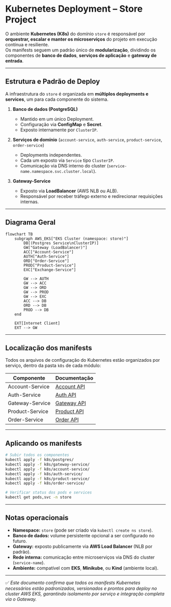 # Kubernetes Deployment – Store Project

O ambiente **Kubernetes (K8s)** do domínio `store` é responsável por **orquestrar, escalar e manter os microserviços** do projeto em execução contínua e resiliente.  
Os manifests seguem um padrão único de **modularização**, dividindo os componentes de **banco de dados**, **serviços de aplicação** e **gateway de entrada**.

---

## Estrutura e Padrão de Deploy

A infraestrutura do `store` é organizada em **múltiplos deployments e services**, um para cada componente do sistema.

1) **Banco de dados (PostgreSQL)**  
   - Mantido em um único Deployment.  
   - Configuração via **ConfigMap** e **Secret**.  
   - Exposto internamente por `ClusterIP`.  

2) **Serviços de domínio** (`account-service`, `auth-service`, `product-service`, `order-service`)  
   - Deployments independentes.  
   - Cada um exposto via `Service` tipo `ClusterIP`.  
   - Comunicação via DNS interno do cluster (`service-name.namespace.svc.cluster.local`).  

3) **Gateway-Service**  
   - Exposto via **LoadBalancer** (AWS NLB ou ALB).  
   - Responsável por receber tráfego externo e redirecionar requisições internas.

---

## Diagrama Geral

```mermaid
flowchart TB
    subgraph AWS_EKS["EKS Cluster (namespace: store)"]
        DB[(Postgres Service\nClusterIP)]
        GW["Gateway (LoadBalancer)"]
        ACC["Account-Service"]
        AUTH["Auth-Service"]
        ORD["Order-Service"]
        PROD["Product-Service"]
        EXC["Exchange-Service"]

        GW --> AUTH
        GW --> ACC
        GW --> ORD
        GW --> PROD
        GW --> EXC
        ACC --> DB
        ORD --> DB
        PROD --> DB
    end

    EXT[Internet Client]
    EXT --> GW
```

---

## Localização dos manifests

Todos os arquivos de configuração do Kubernetes estão organizados por serviço, dentro da pasta `k8s` de cada módulo:

| Componente         | Documentação                                       |
|--------------------|----------------------------------------------------|
| Account-Service    | [Account API](../accountapi/main.md)               |
| Auth-Service       | [Auth API](../authapi/main.md)                     |
| Gateway-Service    | [Gateway API](../gatewayapi/main.md)               |
| Product-Service    | [Product API](../productapi/main.md)               |
| Order-Service      | [Order API](../orderapi/main.md)                   |
---

## Aplicando os manifests

```bash
# Subir todos os componentes
kubectl apply -f k8s/postgres/
kubectl apply -f k8s/gateway-service/
kubectl apply -f k8s/account-service/
kubectl apply -f k8s/auth-service/
kubectl apply -f k8s/product-service/
kubectl apply -f k8s/order-service/

# Verificar status dos pods e services
kubectl get pods,svc -n store
```

---

## Notas operacionais

- **Namespace:** `store` (pode ser criado via `kubectl create ns store`).  
- **Banco de dados:** volume persistente opcional a ser configurado no futuro.  
- **Gateway:** exposto publicamente via **AWS Load Balancer** (NLB por padrão).  
- **Rede interna:** comunicação entre microserviços via DNS do cluster (`service-name`).  
- **Ambiente:** compatível com **EKS**, **Minikube**, ou **Kind** (ambiente local).  

---

✅ *Este documento confirma que todos os manifests Kubernetes necessários estão padronizados, versionados e prontos para deploy no cluster AWS EKS, garantindo isolamento por serviço e integração completa via o Gateway.*
